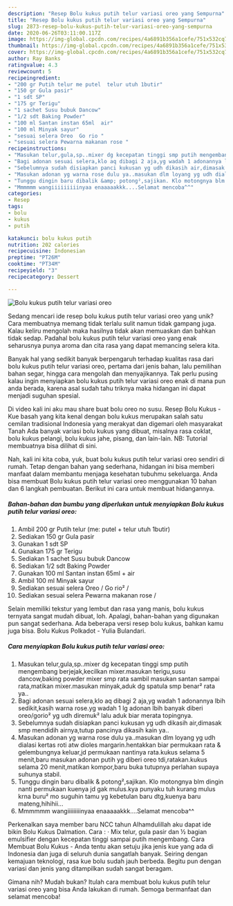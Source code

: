 ```yaml
---
description: "Resep Bolu kukus putih telur variasi oreo yang Sempurna"
title: "Resep Bolu kukus putih telur variasi oreo yang Sempurna"
slug: 2873-resep-bolu-kukus-putih-telur-variasi-oreo-yang-sempurna
date: 2020-06-26T03:11:00.117Z
image: https://img-global.cpcdn.com/recipes/4a6891b356a1cefe/751x532cq70/bolu-kukus-putih-telur-variasi-oreo-foto-resep-utama.jpg
thumbnail: https://img-global.cpcdn.com/recipes/4a6891b356a1cefe/751x532cq70/bolu-kukus-putih-telur-variasi-oreo-foto-resep-utama.jpg
cover: https://img-global.cpcdn.com/recipes/4a6891b356a1cefe/751x532cq70/bolu-kukus-putih-telur-variasi-oreo-foto-resep-utama.jpg
author: Ray Banks
ratingvalue: 4.3
reviewcount: 5
recipeingredient:
- "200 gr Putih telur me putel  telur utuh 1butir"
- "150 gr Gula pasir"
- "1 sdt SP"
- "175 gr Terigu"
- "1 sachet Susu bubuk Dancow"
- "1/2 sdt Baking Powder"
- "100 ml Santan instan 65ml  air"
- "100 ml Minyak sayur"
- "sesuai selera Oreo  Go rio "
- "sesuai selera Pewarna makanan rose "
recipeinstructions:
- "Masukan telur,gula,sp..mixer dg kecepatan tinggi smp putih mengembang berjejak,kecilkan mixer.masukan terigu,susu dancow,baking powder mixer smp rata sambil masukan santan sampai rata,matikan mixer.masukan minyak,aduk dg spatula smp benar² rata ya.."
- "Bagi adonan sesuai selera,klo aq dibagi 2 aja,yg wadah 1 adonannya lbih sedikit,kasih warna rose.yg wadah 1 lg adonan lbih banyak diberi oreo/gorio² yg udh diremuk² lalu aduk biar merata topingnya."
- "Sebelumnya sudah disiapkan panci kukusan yg udh dikasih air,dimasak smp mendidih airnya,tutup pancinya dikasih kain ya.."
- "Masukan adonan yg warna rose dulu ya..masukan dlm loyang yg udh dialasi kertas roti atw dioles margarin.hentakkan biar permukaan rata &amp; gelembungnya keluar,jd permukaan nantinya rata.kukus selama 5 menit,baru masukan adonan putih yg diberi oreo tdi,ratakan.kukus selama 20 menit,matikan kompor,baru buka tutupnya perlahan supaya suhunya stabil."
- "Tunggu dingin baru dibalik &amp; potong²,sajikan. Klo motongnya blm dingin nanti permukaan kuenya jd gak mulus.kya punyaku tuh kurang mulus krna buru² mo suguhin tamu yg kebetulan baru dtg,kuenya baru mateng,hihihii..."
- "Mmmmmm wangiiiiiiiiinyaa enaaaaakkk....Selamat mencoba^^"
categories:
- Resep
tags:
- bolu
- kukus
- putih

katakunci: bolu kukus putih 
nutrition: 202 calories
recipecuisine: Indonesian
preptime: "PT26M"
cooktime: "PT34M"
recipeyield: "3"
recipecategory: Dessert

---
```



![Bolu kukus putih telur variasi oreo](https://img-global.cpcdn.com/recipes/4a6891b356a1cefe/751x532cq70/bolu-kukus-putih-telur-variasi-oreo-foto-resep-utama.jpg)

Sedang mencari ide resep bolu kukus putih telur variasi oreo yang unik? Cara membuatnya memang tidak terlalu sulit namun tidak gampang juga. Kalau keliru mengolah maka hasilnya tidak akan memuaskan dan bahkan tidak sedap. Padahal bolu kukus putih telur variasi oreo yang enak seharusnya punya aroma dan cita rasa yang dapat memancing selera kita.

Banyak hal yang sedikit banyak berpengaruh terhadap kualitas rasa dari bolu kukus putih telur variasi oreo, pertama dari jenis bahan, lalu pemilihan bahan segar, hingga cara mengolah dan menyajikannya. Tak perlu pusing kalau ingin menyiapkan bolu kukus putih telur variasi oreo enak di mana pun anda berada, karena asal sudah tahu triknya maka hidangan ini dapat menjadi suguhan spesial.

Di video kali ini aku mau share buat bolu oreo no susu. Resep Bolu Kukus - Kue basah yang kita kenal dengan bolu kukus merupakan salah satu cemilan tradisional Indonesia yang merakyat dan digemari oleh masyarakat Tanah Ada banyak variasi bolu kukus yang dibuat, misalnya rasa coklat, bolu kukus pelangi, bolu kukus jahe, pisang, dan lain-lain. NB: Tutorial membuatnya bisa dilihat di sini.


Nah, kali ini kita coba, yuk, buat bolu kukus putih telur variasi oreo sendiri di rumah. Tetap dengan bahan yang sederhana, hidangan ini bisa memberi manfaat dalam membantu menjaga kesehatan tubuhmu sekeluarga. Anda bisa membuat Bolu kukus putih telur variasi oreo menggunakan 10 bahan dan 6 langkah pembuatan. Berikut ini cara untuk membuat hidangannya.

<!--inarticleads1-->

##### Bahan-bahan dan bumbu yang diperlukan untuk menyiapkan Bolu kukus putih telur variasi oreo:

1. Ambil 200 gr Putih telur (me: putel + telur utuh 1butir)
1. Sediakan 150 gr Gula pasir
1. Gunakan 1 sdt SP
1. Gunakan 175 gr Terigu
1. Sediakan 1 sachet Susu bubuk Dancow
1. Sediakan 1/2 sdt Baking Powder
1. Gunakan 100 ml Santan instan 65ml + air
1. Ambil 100 ml Minyak sayur
1. Sediakan sesuai selera Oreo / Go rio² /
1. Sediakan sesuai selera Pewarna makanan rose /


Selain memiliki tekstur yang lembut dan rasa yang manis, bolu kukus ternyata sangat mudah dibuat, loh. Apalagi, bahan-bahan yang digunakan pun sangat sederhana. Ada beberapa versi resep bolu kukus, bahkan kamu juga bisa. Bolu Kukus Polkadot - Yulia Bulandari. 

<!--inarticleads2-->

##### Cara menyiapkan Bolu kukus putih telur variasi oreo:

1. Masukan telur,gula,sp..mixer dg kecepatan tinggi smp putih mengembang berjejak,kecilkan mixer.masukan terigu,susu dancow,baking powder mixer smp rata sambil masukan santan sampai rata,matikan mixer.masukan minyak,aduk dg spatula smp benar² rata ya..
1. Bagi adonan sesuai selera,klo aq dibagi 2 aja,yg wadah 1 adonannya lbih sedikit,kasih warna rose.yg wadah 1 lg adonan lbih banyak diberi oreo/gorio² yg udh diremuk² lalu aduk biar merata topingnya.
1. Sebelumnya sudah disiapkan panci kukusan yg udh dikasih air,dimasak smp mendidih airnya,tutup pancinya dikasih kain ya..
1. Masukan adonan yg warna rose dulu ya..masukan dlm loyang yg udh dialasi kertas roti atw dioles margarin.hentakkan biar permukaan rata &amp; gelembungnya keluar,jd permukaan nantinya rata.kukus selama 5 menit,baru masukan adonan putih yg diberi oreo tdi,ratakan.kukus selama 20 menit,matikan kompor,baru buka tutupnya perlahan supaya suhunya stabil.
1. Tunggu dingin baru dibalik &amp; potong²,sajikan. Klo motongnya blm dingin nanti permukaan kuenya jd gak mulus.kya punyaku tuh kurang mulus krna buru² mo suguhin tamu yg kebetulan baru dtg,kuenya baru mateng,hihihii...
1. Mmmmmm wangiiiiiiiiinyaa enaaaaakkk....Selamat mencoba^^


Perkenalkan saya member baru NCC tahun Alhamdulillah aku dapat ide bikin Bolu Kukus Dalmation. Cara : · Mix telur, gula pasir dan ½ bagian emulsifier dengan kecepatan tinggi sampai putih mengembang. Cara Membuat Bolu Kukus - Anda tentu akan setuju jika jenis kue yang ada di Indonesia dan juga di seluruh dunia sangatlah banyak. Seiring dengan kemajuan teknologi, rasa kue bolu sudah jauh berbeda. Begitu pun dengan variasi dan jenis yang ditampilkan sudah sangat beragam. 

Gimana nih? Mudah bukan? Itulah cara membuat bolu kukus putih telur variasi oreo yang bisa Anda lakukan di rumah. Semoga bermanfaat dan selamat mencoba!
